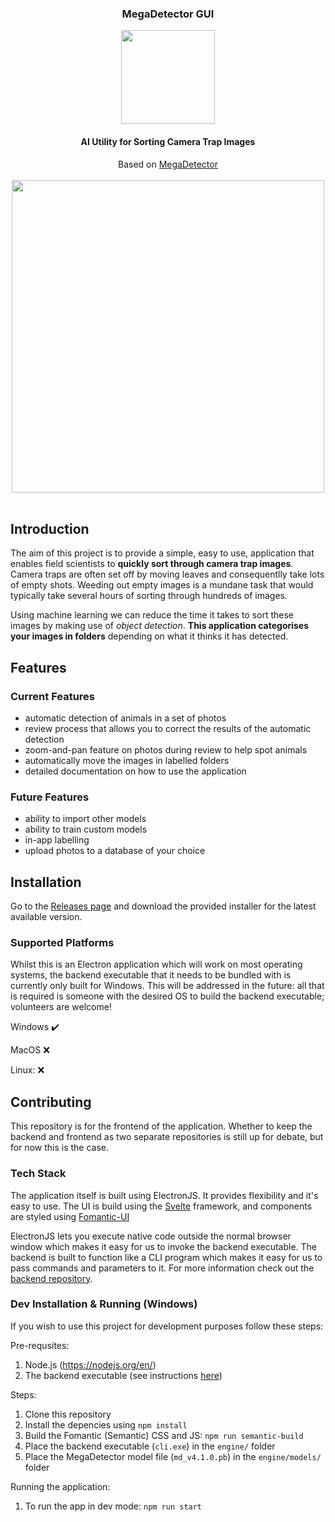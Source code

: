 <div align="center">
    <h3>MegaDetector GUI</h3>
    <img src="https://i.imgur.com/FCTbqGH.png" width="150" >
    <h4>AI Utility for Sorting Camera Trap Images</h4>
    <span>Based on <a href="https://github.com/microsoft/CameraTraps/blob/master/megadetector.md"> MegaDetector </a></span>
    <br/>
    <br/>
    <img src="https://i.imgur.com/0oP47nn.png" width="500" >
    <br/>
    <br/>
</div>

## Introduction

The aim of this project is to provide a simple, easy to use, application that enables field scientists to **quickly sort through camera trap images**. Camera traps are often set off by moving leaves and consequentlly take lots of empty shots. Weeding out empty images is a mundane task that would typically take several hours of sorting through hundreds of images.

Using machine learning we can reduce the time it takes to sort these images by making use of _object detection_. **This application categorises your images in folders** depending on what it thinks it has detected.

## Features

### Current Features

- automatic detection of animals in a set of photos
- review process that allows you to correct the results of the automatic detection
- zoom-and-pan feature on photos during review to help spot animals
- automatically move the images in labelled folders
- detailed documentation on how to use the application

### Future Features

- ability to import other models
- ability to train custom models
- in-app labelling
- upload photos to a database of your choice

## Installation

Go to the [Releases page](https://github.com/petargyurov/megadetector-gui/releases) and download the provided installer for the latest available version.

### Supported Platforms

Whilst this is an Electron application which will work on most operating systems, the backend executable that it needs to be bundled with is currently only built for Windows. This will be addressed in the future: all that is required is someone with the desired OS to build the backend executable; volunteers are welcome!

Windows :heavy_check_mark:

MacOS :x:

Linux: :x:

## Contributing

This repository is for the frontend of the application. Whether to keep the backend and frontend as two separate repositories is still up for debate, but for now this is the case.

### Tech Stack

The application itself is built using ElectronJS. It provides flexibility and it's easy to use. The UI is build using the [Svelte](https://svelte.dev/) framework, and components are styled using [Fomantic-UI](https://fomantic-ui.com/)

ElectronJS lets you execute native code outside the normal browser window which makes it easy for us to invoke the backend executable. The backend is built to function like a CLI program which makes it easy for us to pass commands and parameters to it. For more information check out the [backend repository](https://github.com/petargyurov/megadetector-api).

### Dev Installation & Running (Windows)

If you wish to use this project for development purposes follow these steps:

Pre-requsites:

1. Node.js (https://nodejs.org/en/)
2. The backend executable (see instructions [here](https://github.com/petargyurov/megadetector-api#building-an-executable))

Steps:

1. Clone this repository
2. Install the depencies using `npm install`
3. Build the Fomantic (Semantic) CSS and JS: `npm run semantic-build`
4. Place the backend executable (`cli.exe`) in the `engine/` folder
5. Place the MegaDetector model file (`md_v4.1.0.pb`) in the `engine/models/` folder

Running the application:

1. To run the app in dev mode: `npm run start`
